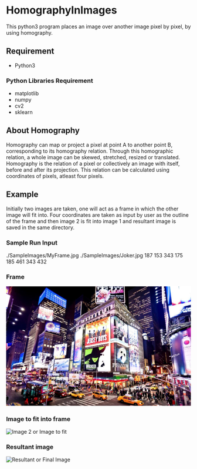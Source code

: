 # HomographyInImages
This python3 program places an image over another image pixel by pixel, by using homography.
## Requirement
- Python3
### Python Libraries Requirement
- matplotlib
- numpy
- cv2
- sklearn
## About Homography
Homography can map or project a pixel at point A to another point B, corresponding to its homography relation. Through this homographic relation, a whole image can be skewed, stretched, resized or translated. Homography is the relation of a pixel or collectively an image with itself, before and after its projection. This relation can be calculated using coordinates of pixels, atleast four pixels.
## Example
Initially two images are taken, one will act as a frame in which the other image will fit into. Four coordinates are taken as input by user as the outline of the frame and then image 2 is fit into image 1 and resultant image is saved in the same directory.
### Sample Run Input
./SampleImages/MyFrame.jpg
./SampleImages/Joker.jpg
187
153
343
175
185
461
343
432

### Frame
![Image 1 or Frame](SampleImages/MyFrame.jpg)
### Image to fit into frame
![Image 2 or Image to fit](https://github.com/muhammadmoiza/HomographyInImages/blob/master/SampleImages/Joker.jpg)
### Resultant image
![Resultant or Final Image](https://github.com/muhammadmoiza/HomographyInImages/blob/master/SampleImages/Image3.jpg)
